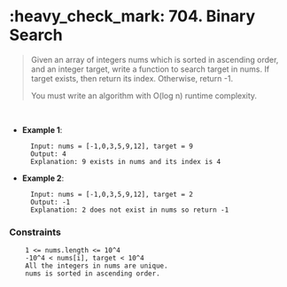 <h1>:heavy_check_mark: 704. Binary Search</h1>
<blockquote>
Given an array of integers nums which is sorted in ascending order, and an integer target, write a function to search target in nums. If target exists, then return its index. Otherwise, return -1.

You must write an algorithm with O(log n) runtime complexity.

 
 
</blockquote><br>

* **Example 1**:<br>

        Input: nums = [-1,0,3,5,9,12], target = 9
        Output: 4
        Explanation: 9 exists in nums and its index is 4
      
* **Example 2**:<br>

        Input: nums = [-1,0,3,5,9,12], target = 2
        Output: -1
        Explanation: 2 does not exist in nums so return -1


### **Constraints**

        1 <= nums.length <= 10^4
        -10^4 < nums[i], target < 10^4
        All the integers in nums are unique.
        nums is sorted in ascending order.
